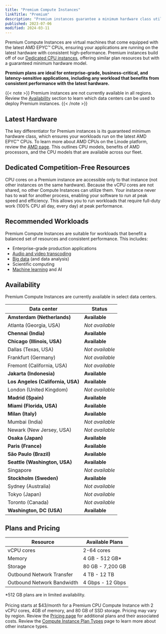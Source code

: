 ```yaml
---
title: "Premium Compute Instances"
linkTitle: "Premium"
description: "Premium instances guarantee a minimum hardware class utilizing the latest available AMD EPYC™ CPUs, providing consistent high-performance for your workloads."
published: 2023-07-06
modified: 2024-03-11
---
```


Premium Compute Instances are virtual machines that come equipped with the latest AMD EPYC™ CPUs, ensuring your applications are running on the latest hardware with consistent high-peformance. Premium instances build off of our [Dedicated CPU instances](/docs/products/compute/compute-instances/plans/dedicated-cpu/), offering similar plan resources but with a guaranteed minimum hardware model.

**Premium plans are ideal for enterprise-grade, business-critical, and latency-sensitive applications, including any workload that benefits from consistent performance with the latest hardware.**

{{< note >}}
Premium instances are not currently available in all regions. Review the [Availability](#availability) section to learn which data centers can be used to deploy Premium instances.
{{< /note >}}

## Latest Hardware

The key differentiator for Premium instances is its guaranteed minimum hardware class, which ensures your workloads run on the latest AMD EPYC™ CPUs. To learn more about AMD CPUs on the Linode platform, review the [AMD page](https://www.linode.com/amd/). This outlines CPU models, benefits of AMD processors, and the CPU models that are available across our fleet.

## Dedicated Competition-Free Resources

CPU cores on a Premium instance are accessible only to that instance (not other instances on the same hardware). Because the vCPU cores are not shared, no other Compute Instances can utilize them. Your instance never has to wait for another process, enabling your software to run at peak speed and efficiency. This allows you to run workloads that require full-duty work (100% CPU all day, every day) at peak performance.

## Recommended Workloads

Premium Compute Instances are suitable for workloads that benefit a balanced set of resources and consistent performance. This includes:

- Enterprise-grade production applications
- [Audio and video transcoding](/docs/applications/media-servers/)
- [Big data](/docs/applications/big-data/) (and data analysis)
- Scientific computing
- [Machine learning](/docs/guides/how-to-move-machine-learning-model-to-production/) and AI

## Availability

Premium Compute Instances are currently available in select data centers.

| Data center | Status |
| -- | -- |
| **Amsterdam (Netherlands)** | **Available** |
| Atlanta (Georgia, USA) | *Not available* |
| **Chennai (India)** | **Available** |
| **Chicago (Illinois, USA)** | **Available** |
| Dallas (Texas, USA) | *Not available* |
| Frankfurt (Germany) | *Not available* |
| Fremont (California, USA) | *Not available* |
| **Jakarta (Indonesia)** | **Available** |
| **Los Angeles (California, USA)** | **Available** |
| London (United Kingdom) | *Not available* |
| **Madrid (Spain)** | **Available** |
| **Miami (Florida, USA)** | **Available** |
| **Milan (Italy)** | **Available** |
| Mumbai (India) | *Not available* |
| Newark (New Jersey, USA) | *Not available* |
| **Osaka (Japan)** | **Available** |
| **Paris (France)** | **Available** |
| **São Paulo (Brazil)** | **Available** |
| **Seattle (Washington, USA)** | **Available** |
| Singapore | *Not available* |
| **Stockholm (Sweden)** | **Available** |
| Sydney (Australia) | *Not available* |
| Tokyo (Japan) | *Not available* |
| Toronto (Canada) | *Not available* |
| **Washington, DC (USA)** | **Available** |

## Plans and Pricing

| Resource | Available Plans |
| -- | -- |
| vCPU cores | 2-64 cores |
| Memory | 4 GB - 512 GB\* |
| Storage | 80 GB - 7,200 GB |
| Outbound Network Transfer | 4 TB - 12 TB |
| Outbound Network Bandwidth | 4 Gbps - 12 Gbps |

\*512 GB plans are in limited availability.<br><br>
Pricing starts at $43/month for a Premium CPU Compute Instance with 2 vCPU cores, 4GB of memory, and 80 GB of SSD storage. Pricing may vary by region. Review the [Pricing page](https://www.linode.com/pricing/) for additional plans and their associated costs. Review the [Compute Instance Plan Types](/docs/products/compute/compute-instances/plans/) page to learn more about other instance types.